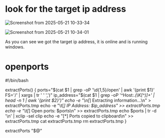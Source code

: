 # look for the target ip address

![Screenshot from 2025-05-21 10-33-34](https://github.com/user-attachments/assets/c67dcc95-eab3-4a14-918c-f58b520a0f2c)

![Screenshot from 2025-05-21 10-34-01](https://github.com/user-attachments/assets/c7a7adae-2d80-49ca-ae6c-3c7ee790974e)

As you can see we got the target ip address, it is online and is running windows.

# openports

#!/bin/bash

extractPorts() {
	ports="$(cat $1 | grep -oP '\d{1,5}/open' | awk '{print $1}' FS='/' | xargs | tr ' ' ',')"
	ip_address="$(cat $1 | grep -oP '^Host:.*\(\K[^)]+' | head -n 1 | awk '{print $2}')"
	echo -e "\n[*] Extracting information...\n" > extractPorts.tmp
	echo -e "\t[*] IP Address: $ip_address" >> extractPorts.tmp
	echo -e "\t[*] Open ports: $ports\n" >> extractPorts.tmp
	echo $ports | tr -d '\n' | xclip -sel clip
	echo -e "[*] Ports copied to clipboard\n" >> extractPorts.tmp
	cat extractPorts.tmp
	rm extractPorts.tmp
}

extractPorts "$@"
